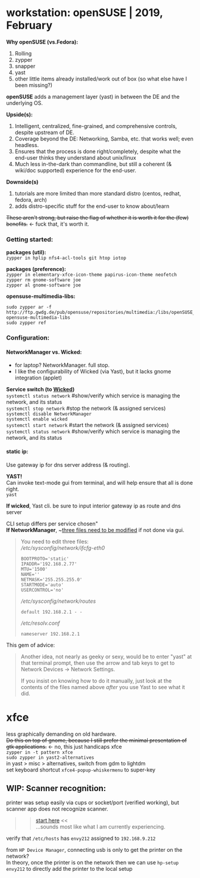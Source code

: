 # workstation: openSUSE | 2019, February
**Why openSUSE (vs.Fedora):**  
1. Rolling  
2. zypper  
2. snapper  
2. yast
2. other little items already installed/work out of box (so what else have I been missing?)  

**openSUSE** adds a management layer (yast) in between the DE and the underlying OS.  

**Upside(s):**  
1. Intelligent, centralized, fine-grained, and comprehensive controls, despite upstream of DE.  
2. Coverage beyond the DE: Networking, Samba, etc. that works well; even headless.
2. Ensures that the process is done right/completely, despite what the end-user thinks they understand about unix/linux  
2. Much less in-the-dark than commandline, but still a coherent (& wiki/doc supported) experience for the end-user.  

**Downside(s)**  
1. tutorials are more limited than more standard distro (centos, redhat, fedora, arch)  
2. adds distro-specific stuff for the end-user to know about/learn  

~~These aren't strong, but raise the flag of whether it is worth it for the (few) benefits.~~ <- fuck that, it's worth it.  
### Getting started:
**packages (util):**  
`zypper in hplip nfs4-acl-tools git htop iotop`  

**packages (preference):**  
`zypper in elementary-xfce-icon-theme papirus-icon-theme neofetch`  
`zypper rm gnome-software joe`  
`zypper al gnome-software joe`

**opensuse-multimedia-libs:**  
```
sudo zypper ar -f http://ftp.gwdg.de/pub/opensuse/repositories/multimedia:/libs/openSUSE_Tumbleweed/ opensuse-multimedia-libs
sudo zypper ref
```
### Configuration:
#### NetworkManager vs. Wicked:  
- for laptop? NetworkManager. full stop.  
- I like the configurability of Wicked (via Yast), but it lacks gnome integration (applet)  
 
**Service switch (to [Wicked])**  
`systemctl status network` #show/verify which service is managing the network, and its status  
`systemctl stop network` #stop the network (& assigned services)  
`systemctl disable NetworkManager`  
`systemctl enable wicked`  
`systemctl start network`  #start the network (& assigned services)  
`systemctl status network`  #show/verify which service is managing the network, and its status  

#### static ip:
Use gateway ip for dns server address (& routing).  

**YAST!**  
Can invoke text-mode gui from terminal, and will help ensure that all is done right.  
`yast`  

**If wicked**, Yast cli. be sure to input interior gateway ip as route and dns server

CLI setup differs per service chosen"  
**If NetworkManager**, ~[three files need to be modified](https://forums.opensuse.org/showthread.php/431523-Configure-Static-Ip-using-the-Terminal?p=2109330#post2109330) if not done via gui.  

> You need to edit three files:  
> _/etc/sysconfig/network/ifcfg-eth0_  
> ``` 
> BOOTPROTO='static'  
> IPADDR='192.168.2.77'  
> MTU='1500'  
> NAME=''  
> NETMASK='255.255.255.0'  
> STARTMODE='auto'  
> USERCONTROL='no'  
> ``` 
> _/etc/sysconfig/network/routes_  
> ``` 
> default 192.168.2.1 - -  
> ```
> _/etc/resolv.conf_  
> ```
> nameserver 192.168.2.1  
> ```

This gem of advice:  
> Another idea, not nearly as geeky or sexy, would be to enter "yast" at that terminal prompt, then use the arrow and tab keys to get to Network Devices -> Network Settings.  
> 
> If you insist on knowing how to do it manually, just look at the contents of the files named above *after* you use Yast to see what it did.  

[Fileshare]: ../html/fileshare.html#acl-setup
[Wicked]: https://doc.opensuse.org/documentation/leap/reference/html/book.opensuse.reference/cha.network.html#sec.network.manconf.using_wicked

# xfce
less graphically demanding on old hardware.  
~~Do this on top of gnome, because I still prefer the minimal presentation of gtk applications.~~ <- no, this just handicaps xfce  
`zypper in -t pattern xfce`  
`sudo zypper in yast2-alternatives`  
in yast > misc > alternatives, switch from gdm to lightdm  
set keyboard shortcut `xfce4-popup-whiskermenu` to super-key  

## WIP: Scanner recognition:
printer was setup easily via cups or socket/port (verified working), but scanner app does not recognize scanner.

>> [start here](https://forums.opensuse.org/showthread.php/518777-Adding-HP-ENVY-4500-scanner) <<  
...sounds most like what I am currently experiencing.  

verify that `/etc/hosts` has `envy212` assigned to `192.168.9.212`

from `HP Device Manager`, connecting usb is only to get the printer on the network?  
In theory, once the printer is on the network then we can use `hp-setup envy212` to directly add the printer to the local setup  